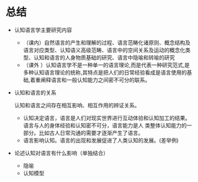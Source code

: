 # 总结

- 认知语言学主要研究内容

  - （课内）自然语言的产生和理解的过程、语言范畴化诸原则、概念结构及语言对应类型、认知语义高级范畴、语言中的空间关系及运动的概念化类型、认知和语言的人身物质基础的研究、语言中隐喻和转喻的研究
  - （课外 ）认知语言学不是一种单一的语言理论,而是代表一种研究范式,是多种认知语言理论的统称,其特点是把人们的日常经验看成是语言使用的基础,着重阐释语言和一般认知能力之间密不可分的联系。

- 认知和语言的关系

  认知和语言之间存在相互影响、相互作用的辨证关系。

  - 认知决定语言，语言是人们对现实世界进行互动体验和认知加工的结果。语言与人的身体经验和认知密不可分，语言能力是人 类整体认知能力的一部分。比如古人日常沟通的需要才逐渐产生了语言。
  - 语言影响认知。语言的出现和发展促进了人类认知的发展。(差举例)

- 论述认知对语言有什么影响（单独结合）

  - 隐喻
  - 认知模型



